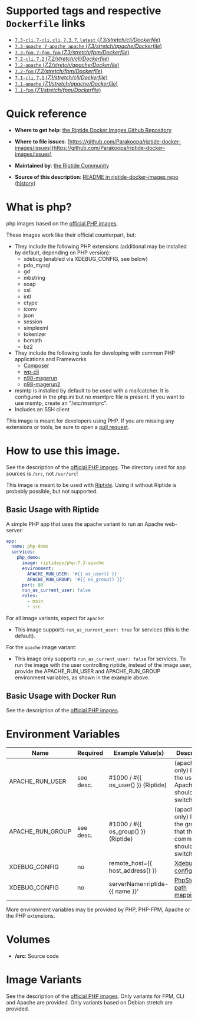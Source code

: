 # Supported tags and respective `Dockerfile` links

-	[`7.3-cli`, `7-cli`, `cli`, `7.3`, `7`, `latest` (*7.3/stretch/cli/Dockerfile*)](https://github.com/Parakoopa/riptide-docker-images/php/7.3/stretch/cli/Dockerfile)
-	[`7.3-apache`, `7-apache`, `apache` (*7.3/stretch/apache/Dockerfile*)](https://github.com/Parakoopa/riptide-docker-images/php/7.3/stretch/apache/Dockerfile)
-	[`7.3-fpm`, `7-fpm`, `fpm` (*7.3/stretch/fpm/Dockerfile*)](https://github.com/Parakoopa/riptide-docker-images/php/7.3/stretch/fpm/Dockerfile)
-	[`7.2-cli`, `7.2` (*7.2/stretch/cli/Dockerfile*)](https://github.com/Parakoopa/riptide-docker-images/php/7.2/stretch/cli/Dockerfile)
-	[`7.2-apache` (*7.2/stretch/apache/Dockerfile*)](https://github.com/Parakoopa/riptide-docker-images/php/7.2/stretch/apache/Dockerfile)
-	[`7.2-fpm` (*7.2/stretch/fpm/Dockerfile*)](https://github.com/Parakoopa/riptide-docker-images/php/7.2/stretch/fpm/Dockerfile)
-	[`7.1-cli`, `7.1` (*7.1/stretch/cli/Dockerfile*)](https://github.com/Parakoopa/riptide-docker-images/php/7.1/stretch/cli/Dockerfile)
-	[`7.1-apache` (*7.1/stretch/apache/Dockerfile*)](https://github.com/Parakoopa/riptide-docker-images/php/7.1/stretch/apache/Dockerfile)
-	[`7.1-fpm` (*7.1/stretch/fpm/Dockerfile*)](https://github.com/Parakoopa/riptide-docker-images/php/7.1/stretch/fpm/Dockerfile)

# Quick reference

-	**Where to get help**:
	[the Riptide Docker Images Github Repository](https://github.com/Parakoopa/riptide-docker-images)

-	**Where to file issues**:
	[https://github.com/Parakoopa/riptide-docker-images/issues](https://github.com/Parakoopa/riptide-docker-images/issues)

-	**Maintained by**:
	[the Riptide Community](https://github.com/Parakoopa/riptide-docker-images)

-	**Source of this description**:
	[README in riptide-docker-images repo](https://github.com/Parakoopa/riptide-docker-images/tree/master/php) ([history](https://github.com/Parakoopa/riptide-docker-images/tree/master/php))

# What is php?

php images based on the [official PHP images](https://hub.docker.com/_/php).

These images work like their official counterpart, but:

- They include the following PHP extensions (additional may be installed by default, depending on PHP version):
  - xdebug (enabled via XDEBUG_CONFIG, see below)
  - pdo_mysql
  - gd
  - mbstring
  - soap
  - xsl
  - intl
  - ctype
  - iconv
  - json
  - session
  - simplexml
  - tokenizer
  - bcmath
  - bz2
- They include the following tools for developing with common PHP applications and Frameworks
  - [Composer](https://getcomposer.org/)
  - [wp-cli](https://wp-cli.org/)
  - [n98-magerun](https://github.com/netz98/n98-magerun)
  - [n98-magerun2](https://github.com/netz98/n98-magerun2)
- msmtp is installed by default to be used with a mailcatcher. It is configured in the php.ini but no msmtprc
  file is present. If you want to use msmtp, create an "/etc/msmtprc".
- Includes an SSH client

This image is meant for developers using PHP. If you are missing any extensions
or tools, be sure to open a [pull request](https://github.com/Parakoopa/riptide-docker-images/pulls).

# How to use this image.

See the description of the [official PHP images](https://hub.docker.com/_/php). 
The directory used for app sources is `/src`, not `/usr/src`!

This image is meant to be used with [Riptide](https://github.com/Parakoopa/riptide-cli). 
Using it without Riptide is probably possible, but not supported.

## Basic Usage with Riptide

A simple PHP app that uses the apache variant to run an Apache web-server: 

```yaml
app:
  name: php-demo
  services:
    php_demo:
      image: riptidepy/php:7.3-apache
      environment:
        APACHE_RUN_USER: '#{{ os_user() }}'
        APACHE_RUN_GROUP: '#{{ os_group() }}'
      port: 80
      run_as_current_user: false
      roles:
        - main
        - src
```

For all image variants, expect for `apache`:

- This image supports ``run_as_current_user: true`` for services (this is the default).

For the `apache` image variant:

- This image only supports ``run_as_current_user: false`` for services.
  To run the image with the user controlling riptide, instead of the image user, provide the APACHE_RUN_USER and APACHE_RUN_GROUP environment variables,
  as shown in the example above.

## Basic Usage with Docker Run

See the description of the [official PHP images](https://hub.docker.com/_/php).

# Environment Variables
 
| Name            | Required | Example Value(s)                    | Description                                                         |
|-----------------|----------|-------------------------------------|---------------------------------------------------------------------|
| APACHE_RUN_USER | see desc.| #1000 / #{{ os_user() }} (Riptide)  | (apache only) ID of the user that Apache should switch to           |   
| APACHE_RUN_GROUP| see desc.| #1000 / #{{ os_group() }} (Riptide) | (apache only) ID of the group that the main command should switch to|
| XDEBUG_CONFIG   | no       | remote_host={{ host_address() }}    | [Xdebug configuration](https://xdebug.org/docs/remote)              |
| XDEBUG_CONFIG   | no       | serverName=riptide-{{ name }}'      | [PhpStorm path mapping key](https://blog.jetbrains.com/phpstorm/2012/03/new-in-4-0-easier-debugging-of-remote-php-command-line-scripts/)|

More environment variables may be provided by PHP, PHP-FPM, Apache or the PHP extensions.

# Volumes
 
- **/src**: Source code

# Image Variants

See the description of the [official PHP images](https://hub.docker.com/_/php). Only
variants for FPM, CLI and Apache are provided. Only variants based on Debian stretch are provided.
